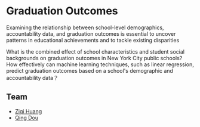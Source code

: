 # Graduation Outcomes
Examining the relationship between school-level demographics, accountability data, and graduation outcomes is essential to uncover patterns in educational achievements and to tackle existing disparities

What is the combined effect of school characteristics and student social backgrounds on graduation outcomes in New York City public schools?
How effectively can machine learning techniques, such as linear regression, predict graduation outcomes based on a school's demographic and accountability data？
## Team
- [Ziqi Huang](url)
- [Qing Dou](https://github.com/qdou14/GraduationOutcomes)

